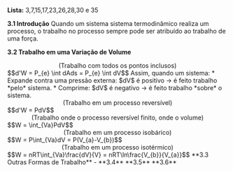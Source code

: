 **Lista:** 3,7,15,17,23,26,28,30 e 35

**3.1 Introdução**
Quando um sistema sistema termodinâmico realiza um processo, o trabalho no processo sempre pode ser atribuído ao trabalho de uma força.

**3.2 Trabalho em uma Variação de Volume**

<center>(Trabalho com todos os pontos inclusos)</center>
$$d'W = P_{e} \int dAds = P_{e} \int dV$$
Assim, quando um sistema:
* Expande contra uma pressão externa: $dV$ é positivo → é feito trabalho *pelo* sistema.
* Comprime: $dV$ é negativo → é feito trabalho *sobre* o sistema.

<center>(Trabalho em um processo reversível)</center>
$$d'W = PdV$$

<center>(Trabalho onde o processo reversível finito, onde o volume)</center>
$$W = \int_{Va}PdV$$
<center>(Trabalho em um processo isobárico)</center>
$$W = P\int_{Va}dV = P(V_{a}-V_{b})$$
<center>(Trabalho em um processo isotérmico)</center>
$$W = nRT\int_{Va}\frac{dV}{V} = nRT\ln\frac{V_{b}}{V_{a}}$$
**3.3 Outras Formas de Trabalho**
-
**3.4**
**3.5**
**3.6**